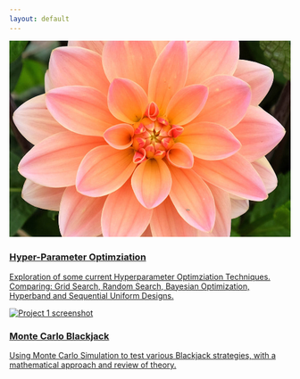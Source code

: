 ```yaml
---
layout: default
---
```



<link rel="stylesheet" href="/projects.css">

<div class="project-grid">
    <a href="HPO.pdf" class="project-card">
    <img src="flower.jpg" alt="Project 2 screenshot" class="project-image">
    <div class="project-content">
      <h3 class="project-title">Hyper-Parameter Optimziation</h3>
      <p class="project-description">Exploration of some current Hyperparameter Optimziation Techniques. Comparing: Grid Search, Random Search, Bayesian Optimization, Hyperband and Sequential Uniform Designs.</p>
    </div>
  </a>
  <a href="MonteCarlo.html" class="project-card">
    <img src="cards.jpg" alt="Project 1 screenshot" class="project-image">
    <div class="project-content">
      <h3 class="project-title">Monte Carlo Blackjack</h3>
      <p class="project-description">Using Monte Carlo Simulation to test various Blackjack strategies, with a mathematical approach and review of theory.</p>
    </div>
  </a>
</div>
